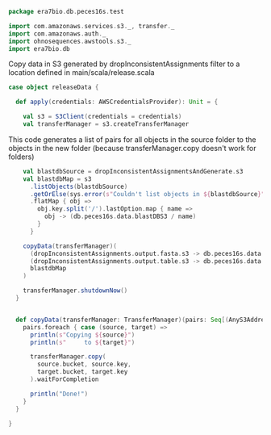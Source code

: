 
```scala
package era7bio.db.peces16s.test

import com.amazonaws.services.s3._, transfer._
import com.amazonaws.auth._
import ohnosequences.awstools.s3._
import era7bio.db
```

Copy data in S3 generated by dropInconsistentAssignments filter to a location defined in main/scala/release.scala

```scala
case object releaseData {

  def apply(credentials: AWSCredentialsProvider): Unit = {

    val s3 = S3Client(credentials = credentials)
    val transferManager = s3.createTransferManager
```

This code generates a list of pairs for all objects in the source folder to the objects in the new folder (because transferManager.copy doesn't work for folders)

```scala
    val blastdbSource = dropInconsistentAssignmentsAndGenerate.s3
    val blastdbMap = s3
      .listObjects(blastdbSource)
      .getOrElse(sys.error(s"Couldn't list objects in ${blastdbSource}"))
      .flatMap { obj =>
        obj.key.split('/').lastOption.map { name =>
          obj -> (db.peces16s.data.blastDBS3 / name)
        }
      }

    copyData(transferManager)(
      (dropInconsistentAssignments.output.fasta.s3 -> db.peces16s.data.fastaS3) ::
      (dropInconsistentAssignments.output.table.s3 -> db.peces16s.data.id2taxasS3) ::
      blastdbMap
    )

    transferManager.shutdownNow()
  }


  def copyData(transferManager: TransferManager)(pairs: Seq[(AnyS3Address, AnyS3Address)]): Unit = {
    pairs.foreach { case (source, target) =>
      println(s"Copying ${source}")
      println(s"     to ${target}")

      transferManager.copy(
        source.bucket, source.key,
        target.bucket, target.key
      ).waitForCompletion

      println("Done!")
    }
  }

}

```




[test/scala/dropRedundantAssignments.scala]: dropRedundantAssignments.scala.md
[test/scala/runBundles.scala]: runBundles.scala.md
[test/scala/mg7pipeline.scala]: mg7pipeline.scala.md
[test/scala/package.scala]: package.scala.md
[test/scala/compats.scala]: compats.scala.md
[test/scala/clusterSequences.scala]: clusterSequences.scala.md
[test/scala/dropInconsistentAssignments.scala]: dropInconsistentAssignments.scala.md
[test/scala/pick16SCandidates.scala]: pick16SCandidates.scala.md
[test/scala/releaseData.scala]: releaseData.scala.md
[main/scala/package.scala]: ../../main/scala/package.scala.md
[main/scala/data.scala]: ../../main/scala/data.scala.md